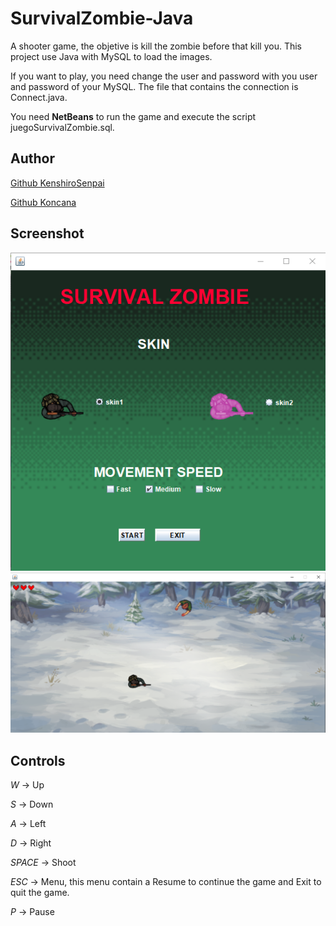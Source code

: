 # SurvivalZombie-Java
A shooter game, the objetive is kill the zombie before that kill you.
This project use Java with MySQL to load the images.

If you want to play, you need change the user and password with you user and password of your MySQL. 
The file that contains the connection is Connect.java.

You need **NetBeans** to run the game and execute the script juegoSurvivalZombie.sql.
## Author
[Github KenshiroSenpai](https://github.com/kenshiroSenpai)

[Github Koncana](https://github.com/koncana)
## Screenshot
![alt text](https://github.com/kenshiroSenpai/SurvivalZombie-Java/blob/master/Screenshot/mainMenu.PNG)
![alt text](https://github.com/kenshiroSenpai/SurvivalZombie-Java/blob/master/Screenshot/game.PNG)
## Controls
*W* -> Up

*S* -> Down

*A* -> Left

*D* -> Right

*SPACE* -> Shoot

*ESC* -> Menu, this menu contain a Resume to continue the game and Exit to quit the game.

*P* -> Pause
